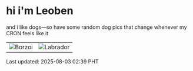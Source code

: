# hi i'm Leoben

and i like dogs—so have some random dog pics that change whenever my CRON feels like it

|  |  |
|--------|----------|
| ![Borzoi](https://random-dog-vercel.vercel.app/api/random-borzoi?v=1754159957) | ![Labrador](https://random-dog-vercel.vercel.app/api/random-labrador?v=1754159957) |

Last updated: 2025-08-03 02:39 PHT
